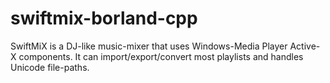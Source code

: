 # swiftmix-borland-cpp
SwiftMiX is a DJ-like music-mixer that uses Windows-Media Player Active-X components. It can import/export/convert most playlists and handles Unicode file-paths.
